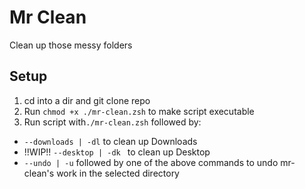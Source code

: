 # Mr Clean 
Clean up those messy folders 

## Setup 
1. cd into a dir and git clone repo 
2. Run `chmod +x ./mr-clean.zsh` to make script executable
3.  Run script with`./mr-clean.zsh` followed by:
   - `--downloads | -dl` to clean up Downloads
   - !!WIP!!  `--desktop | -dk ` to clean up Desktop
   - `--undo | -u` followed by one of the above commands to undo mr-clean's work in the selected directory
